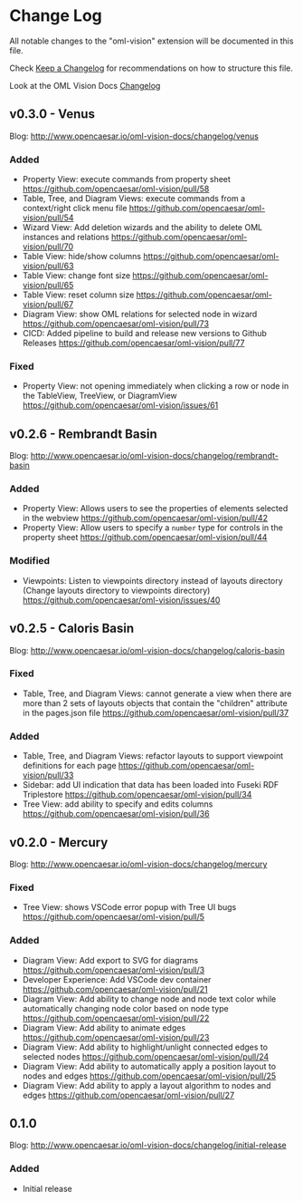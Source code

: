 # Change Log

All notable changes to the "oml-vision" extension will be documented in this file.

Check [Keep a Changelog](http://keepachangelog.com/) for recommendations on how to structure this file.

Look at the OML Vision Docs [Changelog](http://www.opencaesar.io/oml-vision-docs/changelog)

## v0.3.0 - Venus

Blog: http://www.opencaesar.io/oml-vision-docs/changelog/venus

### Added
- Property View: execute commands from property sheet https://github.com/opencaesar/oml-vision/pull/58
- Table, Tree, and Diagram Views: execute commands from a context/right click menu file https://github.com/opencaesar/oml-vision/pull/54
- Wizard View: Add deletion wizards and the ability to delete OML instances and relations https://github.com/opencaesar/oml-vision/pull/70
- Table View: hide/show columns https://github.com/opencaesar/oml-vision/pull/63
- Table View: change font size https://github.com/opencaesar/oml-vision/pull/65
- Table View: reset column size https://github.com/opencaesar/oml-vision/pull/67
- Diagram View: show OML relations for selected node in wizard https://github.com/opencaesar/oml-vision/pull/73
- CICD: Added pipeline to build and release new versions to Github Releases https://github.com/opencaesar/oml-vision/pull/77

### Fixed
- Property View: not opening immediately when clicking a row or node in the TableView, TreeView, or DiagramView https://github.com/opencaesar/oml-vision/issues/61


## v0.2.6 - Rembrandt Basin

Blog: http://www.opencaesar.io/oml-vision-docs/changelog/rembrandt-basin

### Added
- Property View: Allows users to see the properties of elements selected in the webview https://github.com/opencaesar/oml-vision/pull/42
- Property View: Allow users to specify a `number` type for controls in the property sheet https://github.com/opencaesar/oml-vision/pull/44

### Modified
- Viewpoints: Listen to viewpoints directory instead of layouts directory (Change layouts directory to viewpoints directory) https://github.com/opencaesar/oml-vision/issues/40

## v0.2.5 - Caloris Basin

Blog: http://www.opencaesar.io/oml-vision-docs/changelog/caloris-basin

### Fixed
- Table, Tree, and Diagram Views: cannot generate a view when there are more than 2 sets of layouts objects that contain the "children" attribute in the pages.json file https://github.com/opencaesar/oml-vision/pull/37

### Added
- Table, Tree, and Diagram Views: refactor layouts to support viewpoint definitions for each page https://github.com/opencaesar/oml-vision/pull/33
- Sidebar: add UI indication that data has been loaded into Fuseki RDF Triplestore https://github.com/opencaesar/oml-vision/pull/34
- Tree View: add ability to specify and edits columns https://github.com/opencaesar/oml-vision/pull/36

## v0.2.0 - Mercury

Blog: http://www.opencaesar.io/oml-vision-docs/changelog/mercury

### Fixed
- Tree View: shows VSCode error popup with Tree UI bugs https://github.com/opencaesar/oml-vision/pull/5

### Added
- Diagram View: Add export to SVG for diagrams https://github.com/opencaesar/oml-vision/pull/3
- Developer Experience: Add VSCode dev container https://github.com/opencaesar/oml-vision/pull/21
- Diagram View: Add ability to change node and node text color while automatically changing node color based on node type https://github.com/opencaesar/oml-vision/pull/22
- Diagram View: Add ability to animate edges https://github.com/opencaesar/oml-vision/pull/23
- Diagram View: Add ability to highlight/unlight connected edges to selected nodes https://github.com/opencaesar/oml-vision/pull/24
- Diagram View: Add ability to automatically apply a position layout to nodes and edges https://github.com/opencaesar/oml-vision/pull/25
- Diagram View: Add ability to apply a layout algorithm to nodes and edges https://github.com/opencaesar/oml-vision/pull/27

## 0.1.0

Blog: http://www.opencaesar.io/oml-vision-docs/changelog/initial-release

### Added
- Initial release